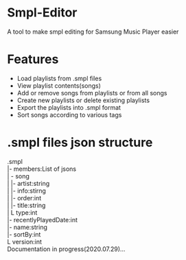 # Smpl-Editor
A tool to make smpl editing for Samsung Music Player easier

# Features
- Load playlists from .smpl files
- View playlist contents(songs)
- Add or remove songs from playlists or from all songs
- Create new playlists or delete existing playlists
- Export the playlists into .smpl format
- Sort songs according to various tags


# .smpl files json structure
.smpl  
|- members:List of jsons  
|  - song  
|    |- artist:string  
|    |- info\:stirng  
|    |- order:int  
|    |- title:string  
|    L type:int  
|- recentlyPlayedDate:int  
|- name:string  
|- sortBy:int  
L version:int  
Documentation in progress(2020.07.29)...  
